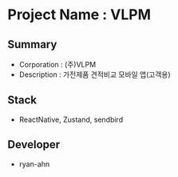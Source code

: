 # Project Name : VLPM

## Summary
- Corporation : (주)VLPM
- Description : 가전제품 견적비교 모바일 앱(고객용)

## Stack
- ReactNative, Zustand, sendbird

## Developer
- ryan-ahn
